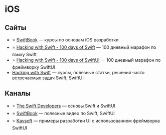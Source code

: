 # iOS

##  Сайты

- ⭐ [SwiftBook](https://swiftbook.ru/courses/) — курсы по основам iOS разработки
- ⭐ [Hacking with Swift - 100 days of Swift](https://www.hackingwithswift.com/100) — 100 дневный марафон по языку Swift
- ⭐ [Hacking with Swift - 100 days of SwiftUI](https://www.hackingwithswift.com/100/swiftui) — 100 дневный марафон по фреймворку SwiftUI
- [Hacking with Swift](https://www.hackingwithswift.com) — курсы, полезные статьи, решения часто встречаемых задач Swift, SwiftUI

## Каналы

- ⭐ [The Swift Developers](https://www.youtube.com/channel/UCiyiEAeWUuuPj6tt_jePALQ) — основы Swift и SwiftUI
- ⭐ [SwiftBook](https://www.youtube.com/channel/UCXlCPCsB09ftBA5bQfiSWoQ) — полезные видео по Swift, SwiftUI
- ⭐ [Kavsoft](https://www.youtube.com/channel/UCsuV4MRk_aB291SrchUVb4w) — примеры разработки UI с использованием фреймворка SwiftUI
